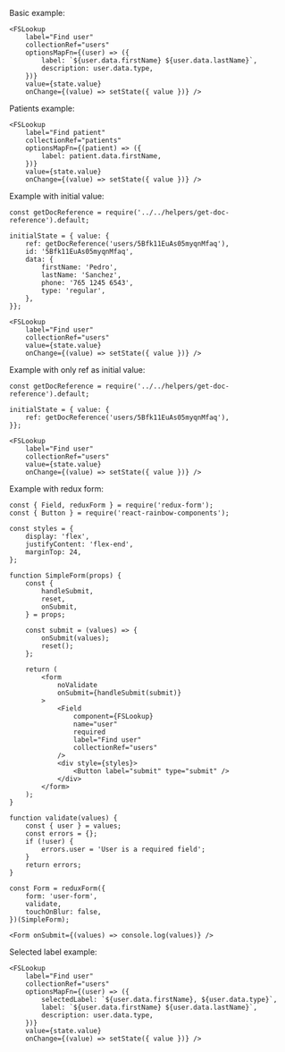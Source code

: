 Basic example:

    <FSLookup
        label="Find user"
        collectionRef="users"
        optionsMapFn={(user) => ({
            label: `${user.data.firstName} ${user.data.lastName}`,
            description: user.data.type,
        })}
        value={state.value}
        onChange={(value) => setState({ value })} />

Patients example:

    <FSLookup
        label="Find patient"
        collectionRef="patients"
        optionsMapFn={(patient) => ({
            label: patient.data.firstName,
        })}
        value={state.value}
        onChange={(value) => setState({ value })} />


Example with initial value:

    const getDocReference = require('../../helpers/get-doc-reference').default;

    initialState = { value: {
        ref: getDocReference('users/5Bfk11EuAs05myqnMfaq'),
        id: '5Bfk11EuAs05myqnMfaq',
        data: {
            firstName: 'Pedro',
            lastName: 'Sanchez',
            phone: '765 1245 6543',
            type: 'regular',
        },
    }};

    <FSLookup
        label="Find user"
        collectionRef="users"
        value={state.value}
        onChange={(value) => setState({ value })} />

Example with only ref as initial value:

    const getDocReference = require('../../helpers/get-doc-reference').default;

    initialState = { value: {
        ref: getDocReference('users/5Bfk11EuAs05myqnMfaq'),
    }};

    <FSLookup
        label="Find user"
        collectionRef="users"
        value={state.value}
        onChange={(value) => setState({ value })} />

Example with redux form:

    const { Field, reduxForm } = require('redux-form');
    const { Button } = require('react-rainbow-components');

    const styles = {
        display: 'flex',
        justifyContent: 'flex-end',
        marginTop: 24,
    };

    function SimpleForm(props) {
        const {
            handleSubmit,
            reset,
            onSubmit,
        } = props;

        const submit = (values) => {
            onSubmit(values);
            reset();
        };

        return (
            <form
                noValidate
                onSubmit={handleSubmit(submit)}
            >
                <Field
                    component={FSLookup}
                    name="user"
                    required
                    label="Find user"
                    collectionRef="users"
                />
                <div style={styles}>
                    <Button label="submit" type="submit" />
                </div>
            </form>
        );
    }

    function validate(values) {
        const { user } = values;
        const errors = {};
        if (!user) {
            errors.user = 'User is a required field';
        }
        return errors;
    }

    const Form = reduxForm({
        form: 'user-form',
        validate,
        touchOnBlur: false,
    })(SimpleForm);

    <Form onSubmit={(values) => console.log(values)} />


Selected label example:

    <FSLookup
        label="Find user"
        collectionRef="users"
        optionsMapFn={(user) => ({
            selectedLabel: `${user.data.firstName}, ${user.data.type}`,
            label: `${user.data.firstName} ${user.data.lastName}`,
            description: user.data.type,
        })}
        value={state.value}
        onChange={(value) => setState({ value })} />
